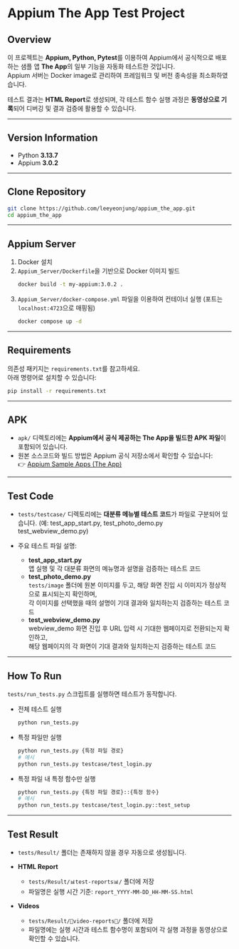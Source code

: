 # Appium The App Test Project

## Overview
이 프로젝트는 **Appium, Python, Pytest**를 이용하여 Appium에서 공식적으로 배포하는 샘플 앱 **The App**의 일부 기능을 자동화 테스트한 것입니다.  
Appium 서버는 Docker image로 관리하여 프레임워크 및 버전 종속성을 최소화하였습니다.  

테스트 결과는 **HTML Report**로 생성되며, 각 테스트 함수 실행 과정은 **동영상으로 기록**되어 디버깅 및 결과 검증에 활용할 수 있습니다.

---

## Version Information
- Python **3.13.7**  
- Appium **3.0.2**

---

## Clone Repository
```bash
git clone https://github.com/leeyeonjung/appium_the_app.git
cd appium_the_app
```

---

## Appium Server
1. Docker 설치  
2. `Appium_Server/Dockerfile`을 기반으로 Docker 이미지 빌드  
   ```bash
   docker build -t my-appium:3.0.2 .
   ```  
3. `Appium_Server/docker-compose.yml` 파일을 이용하여 컨테이너 실행 (포트는 `localhost:4723`으로 매핑됨)  
   ```bash
   docker compose up -d
   ```

---

## Requirements
의존성 패키지는 `requirements.txt`를 참고하세요.  
아래 명령어로 설치할 수 있습니다:  
```bash
pip install -r requirements.txt
```

---

## APK
- `apk/` 디렉토리에는 **Appium에서 공식 제공하는 The App을 빌드한 APK 파일**이 포함되어 있습니다.  
- 원본 소스코드와 빌드 방법은 Appium 공식 저장소에서 확인할 수 있습니다:  
  👉 [Appium Sample Apps (The App)](https://github.com/appium/appium/tree/master/packages/appium/sample-code/apps)

---

## Test Code
- `tests/testcase/` 디렉토리에는 **대분류 메뉴별 테스트 코드**가 파일로 구분되어 있습니다. 
  (예: test_app_start.py, test_photo_demo.py test_webview_demo.py)

- 주요 테스트 파일 설명:
  - **test_app_start.py**  
    앱 실행 및 각 대분류 화면의 메뉴명과 설명을 검증하는 테스트 코드
  - **test_photo_demo.py**  
    `tests/image` 폴더에 원본 이미지를 두고, 해당 화면 진입 시 이미지가 정상적으로 표시되는지 확인하며,  
    각 이미지를 선택했을 때의 설명이 기대 결과와 일치하는지 검증하는 테스트 코드
  - **test_webview_demo.py**  
    webview_demo 화면 진입 후 URL 입력 시 기대한 웹페이지로 전환되는지 확인하고,  
    해당 웹페이지의 각 화면이 기대 결과와 일치하는지 검증하는 테스트 코드

---

## How To Run
`tests/run_tests.py` 스크립트를 실행하면 테스트가 동작합니다.  

- 전체 테스트 실행  
  ```bash
  python run_tests.py
  ```

- 특정 파일만 실행  
  ```bash
  python run_tests.py {특정 파일 경로}
  # 예시
  python run_tests.py testcase/test_login.py
  ```

- 특정 파일 내 특정 함수만 실행  
  ```bash
  python run_tests.py {특정 파일 경로}::{특정 함수}
  # 예시
  python run_tests.py testcase/test_login.py::test_setup
  ```

---

## Test Result
- `tests/Result/` 폴더는 존재하지 않을 경우 자동으로 생성됩니다.  

- **HTML Report**  
  - `tests/Result/📊test-reports📊/` 폴더에 저장  
  - 파일명은 실행 시간 기준: `report_YYYY-MM-DD_HH-MM-SS.html`  

- **Videos**  
  - `tests/Result/🎥video-reports🎥/` 폴더에 저장  
  - 파일명에는 실행 시간과 테스트 함수명이 포함되어 각 실행 과정을 동영상으로 확인할 수 있습니다.
